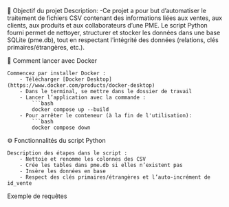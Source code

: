 
🎯 Objectif du projet
    Description:
        -Ce projet a pour but d’automatiser le traitement de fichiers CSV contenant des informations liées aux ventes, aux clients, aux produits et aux collaborateurs d’une PME.
        Le script Python fourni permet de nettoyer, structurer et stocker les données dans une base SQLite (pme.db), tout en respectant l’intégrité des données (relations, clés primaires/étrangères, etc.).






🚀 Comment lancer avec Docker

    Commencez par installer Docker :
        - Télécharger [Docker Desktop](https://www.docker.com/products/docker-desktop)
        - Dans le terminal, se mettre dans le dossier de travail
        - Lancer l’application avec la commande :
            ```bash
            docker compose up --build
        - Pour arrêter le conteneur (à la fin de l'utilisation):
            ```bash
            docker compose down
            


⚙️ Fonctionnalités du script Python

    Description des étapes dans le script :
        - Nettoie et renomme les colonnes des CSV
        - Crée les tables dans pme.db si elles n’existent pas
        - Insère les données en base
        - Respect des clés primaires/étrangères et l’auto-incrément de id_vente



Exemple de requêtes
